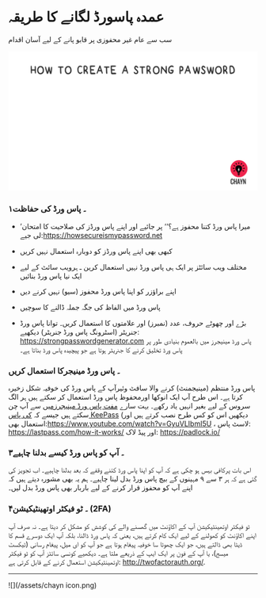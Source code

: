 # عمدہ پاسورڈ لگانے کا طریقہ
سب سے عام غیر محفوزی پر قابو پانے کے لیے آسان اقدام

![](/assets/Pawsword.gif)

### ۱۔ پاس ورڈ کی حفاظت
* ’میرا پاس ورڈ کتنا محفوز ہے؟‘‘ پر جائیے اور اپنے پاس ورڈز کی صلاحیت کا امتحان لی جیے:https://howsecureismypassword.net

* کبھی بھی اپنے پاس ورڈز کو دوبارہ استعمال نہیں کریں

* مختلف ویب سائٹز پر ایک ہی پاس ورڈ نہیں استعمال کرین ـ ہرویب سائٹ کے لیے ایک نیا پاس ورڈ بنائیں

* اپنے براؤزر کو اپنا پاس ورڈ محفوز (سیو) نہیں کرنے دیں

* پاس ورڈ میں الفاظ کی جگہ جملہ ڈالنے کا سوچیں

* بڑے اور چھوٹے حروف، عدد (نمبرز) اور علامتوں کا استعمال کریں۔ توانا پاس ورڈ جنریٹر (اسٹرونگ  پاس ورڈ جنریٹر) دیکھیے: https://strongpasswordgenerator.com
  پاس ورڈ مینیجرز میں بالعموم بنیادی طور پر پاس ورڈ تخلیق کرنے کا جنریٹر ہوتا ہے جو پیچیدہ پاس ورڈ بناتا ہے۔



### ۔ پاس ورڈ مینیجرکا استعمال کریں

پاس ورڈ منتظم (مینیجمنٹ) کرنے والا سافٹ وئیرآپ کے پاس ورڈ کی خوفیہ شکل زخیرہ کرتا ہے۔ اس طرح آپ ایک انوکھا اورمحفوظ پاس ورڈ استعمال کر سکتے ہیں ہر الگ سروس کے لیے بغیر انہیں یاد رکھے۔ بہت سارے [مفت پاس ورڈ مینیجرزمیں](http://thehackernews.com/2016/07/best-password-manager.html) سے آپ چن سکتے ہیں جیسے کہ [کی پاس KeePass](http://keepass.info/) (دیکھیں اس کو کس طرح نصب کرتے ہیں اور استعمال بھی:https://www.youtube.com/watch?v=GyuVLIbmI5U ، لاسٹ پاس: https://lastpass.com/how-it-works/ اور پیڈ لاک: https://padlock.io/



### ۳۔ آپ کو پاس ورڈ کیسے بدلنا چاہیے

اس بات پرکافی بہس ہو چکی ہے کہ آپ کو اپنا پاس ورڈ کتنے وقفے کہ بعد بدلنا چاہیے۔ اب تجویز کی گئی ہے کہ ہر ۳ سے ۹ مہینوں کے بیچ پاس ورڈ بدل لینا چاہیے۔ ہم یہ بھی مشورہ دیتے ہیں کہ اپنے آپ کو محفوز قرار کرنے کے لیے باربار بھی پاس ورڈ بدل لیں۔

### ۴۔ ٹو فیکٹر اوتھینٹیکیشن \(2FA\)

ٹو فیکٹر اوتھینٹیکیشن آپ کے اکاؤنٹ میں گھسنے والے کی کوشش کو مشکل کر دیتا ہے۔ نہ صرف آپ اپنے اکاؤنٹ کو کھولنے کے لیے ایک کام کرتے ہیں، یعنی کہ پاس ورڈ ڈالنا، بلکہ آپ ایک دوسرے قسم کا ڈیٹا بھی ڈالتے ہیں، جو ایک چھوٹا سا خوفیہ پیغام ہوتا ہے جو آپ کو ای میل، پیغام رسانی (ٹیکسٹ میسج)، یا آپ کے فون پر ایک ایپ کے ذریعے ملتا ہے۔ دیکھیے کونسی سائٹز آپ کو ٹو فیکٹر اوتھینٹیکیشن استعمال کرنے کے قابل کرتی ہے: 
http://twofactorauth.org/.

---

![](/assets/chayn icon.png)

